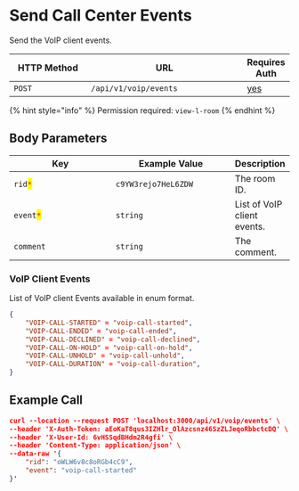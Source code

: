 # Send Call Center Events

Send the VoIP client events.

<table><thead><tr><th width="163">HTTP Method</th><th width="334">URL</th><th>Requires Auth</th></tr></thead><tbody><tr><td><code>POST</code></td><td><code>/api/v1/voip/events</code></td><td><a href="../../../authentication-endpoints/">yes</a></td></tr></tbody></table>

{% hint style="info" %}
Permission required: `view-l-room`
{% endhint %}

## Body Parameters

<table><thead><tr><th width="187.33333333333331">Key</th><th width="209">Example Value</th><th>Description</th></tr></thead><tbody><tr><td><code>rid</code><mark style="color:red;"><code>*</code></mark></td><td><code>c9YW3rejo7HeL6ZDW</code></td><td>The room ID.</td></tr><tr><td><code>event</code><mark style="color:red;"><code>*</code></mark></td><td><code>string</code></td><td>List of VoIP client events.</td></tr><tr><td><code>comment</code></td><td><code>string</code></td><td>The comment.</td></tr></tbody></table>

### VoIP Client Events

List of VoIP client Events available in enum format.

```json
{
	"VOIP-CALL-STARTED" = "voip-call-started",
	"VOIP-CALL-ENDED" = "voip-call-ended",
	"VOIP-CALL-DECLINED" = "voip-call-declined",
	"VOIP-CALL-ON-HOLD" = "voip-call-on-hold",
	"VOIP-CALL-UNHOLD" = "voip-call-unhold",
	"VOIP-CALL-DURATION" = "voip-call-duration",
}
```

## Example Call <a href="#example-call" id="example-call"></a>

```json
curl --location --request POST 'localhost:3000/api/v1/voip/events' \
--header 'X-Auth-Token: aEoKaT8qus3IZHlr_OlAzcsnz46SzZLJeqoRbbctcDQ' \
--header 'X-User-Id: 6vHSSqdBHdm2R4gfi' \
--header 'Content-Type: application/json' \
--data-raw '{
    "rid": "oWLW6v8c8oRGb4cC9",
    "event": "voip-call-started"
}'
```
